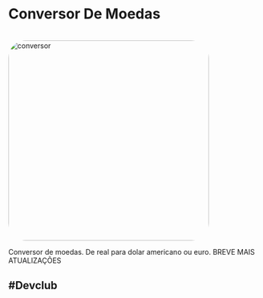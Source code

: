 # Conversor De Moedas
 <br>
<img align="center" alt="conversor" height="400" style="border-radius:35px;" src="https://media.discordapp.net/attachments/971165654352793643/976300344143392808/CONVERSOR.png?width=334&height=554">

<p>Conversor de moedas. De real para dolar americano ou euro.
BREVE MAIS ATUALIZAÇÕES</p>

## #Devclub

